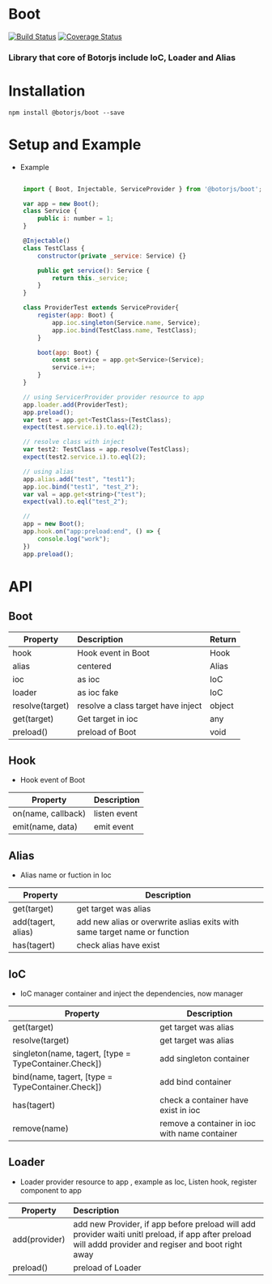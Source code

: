 # Boot
[![Build Status](https://travis-ci.org/botorjs/boot.svg?branch=master)](https://travis-ci.org/botorjs/boot)
[![Coverage Status](https://coveralls.io/repos/github/botorjs/boot/badge.svg?branch=master)](https://coveralls.io/github/botorjs/boot?branch=master)

### Library that core of Botorjs include IoC, Loader and Alias

# Installation
```
npm install @botorjs/boot --save
```

# Setup and Example

* Example
```js

    import { Boot, Injectable, ServiceProvider } from '@botorjs/boot';

    var app = new Boot();
    class Service {
        public i: number = 1;
    }

    @Injectable()
    class TestClass {
        constructor(private _service: Service) {}

        public get service(): Service {
            return this._service;
        }
    }

    class ProviderTest extends ServiceProvider{
        register(app: Boot) {
            app.ioc.singleton(Service.name, Service);
            app.ioc.bind(TestClass.name, TestClass);
        }

        boot(app: Boot) {
            const service = app.get<Service>(Service);
            service.i++;
        }
    }

    // using ServicerProvider provider resource to app
    app.loader.add(ProviderTest);
    app.preload();
    var test = app.get<TestClass>(TestClass);
    expect(test.service.i).to.eql(2);

    // resolve class with inject
    var test2: TestClass = app.resolve(TestClass);
    expect(test2.service.i).to.eql(2);

    // using alias
    app.alias.add("test", "test1");
    app.ioc.bind("test1", "test_2");
    var val = app.get<string>("test");
    expect(val).to.eql("test_2");

    //
    app = new Boot();
    app.hook.on("app:preload:end", () => {
        console.log("work");
    })
    app.preload();

```



# API

## Boot

| Property   |      Description      |  Return |
|---------- |:-------------|------|
| hook  |  Hook event in Boot | Hook |
| alias |    centered   |   Alias |
| ioc | as ioc |    IoC |
| loader | as ioc fake |    IoC |
| resolve(target) | resolve a class target have inject |    object |
| get(target) | Get target in ioc |    any |
| preload() | preload of Boot |    void |


## Hook
*  Hook event of Boot

| Property   |      Description      |
|---------- |:-------------|
| on(name, callback)  |  listen event | 
| emit(name, data) |    emit event   |

## Alias
* Alias name or fuction in Ioc

| Property   |      Description      |
|---------- |-------------|
| get(target)  |  get target was alias  | 
| add(tagert, alias) |    add new alias or overwrite  aslias exits with same target name or function   |
| has(tagert) |    check alias have exist    |

## IoC

* IoC manager container and inject the dependencies, now manager


| Property   |      Description      |
|---------- |-------------|
| get(target)  |  get target was alias  | 
| resolve(target)  |  get target was alias  | 
| singleton(name, tagert, [type = TypeContainer.Check]) |  add singleton container  |
| bind(name, tagert, [type = TypeContainer.Check]) |  add bind container  |
| has(tagert) |    check a container have exist in ioc   |
| remove(name) |    remove a container in ioc with name container    |

## Loader

* Loader provider resource to app , example as Ioc, Listen hook, register component to app 

| Property   |      Description      |
|---------- |:-------------|
| add(provider)  |  add new Provider, if app before preload will add provider waiti unitl preload, if app after preload will addd provider and regiser and boot right away 
| preload() |   preload of Loader   |